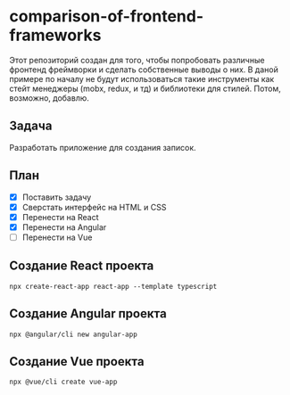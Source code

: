 # comparison-of-frontend-frameworks
Этот репозиторий создан для того, чтобы попробовать различные фронтенд фреймворки и сделать собственные выводы о них. В даной примере по началу не будут использоваться такие инструменты как стейт менеджеры (mobx, redux, и тд) и библиотеки для стилей. Потом, возможно, добавлю.

## Задача
Разработать приложение для создания записок.

## План
- [X] Поставить задачу
- [X] Сверстать интерфейс на HTML и CSS
- [X] Перенести на React
- [X] Перенести на Angular
- [ ] Перенести на Vue

## Создание React проекта
    npx create-react-app react-app --template typescript

## Создание Angular проекта
    npx @angular/cli new angular-app

## Создание Vue проекта 
    npx @vue/cli create vue-app
